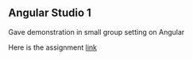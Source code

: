 ## Angular Studio 1
Gave demonstration in small group setting on Angular

Here is the assignment [link](https://education.launchcode.org/js-independent-track/chapters/angular-lsn1/studio.html)